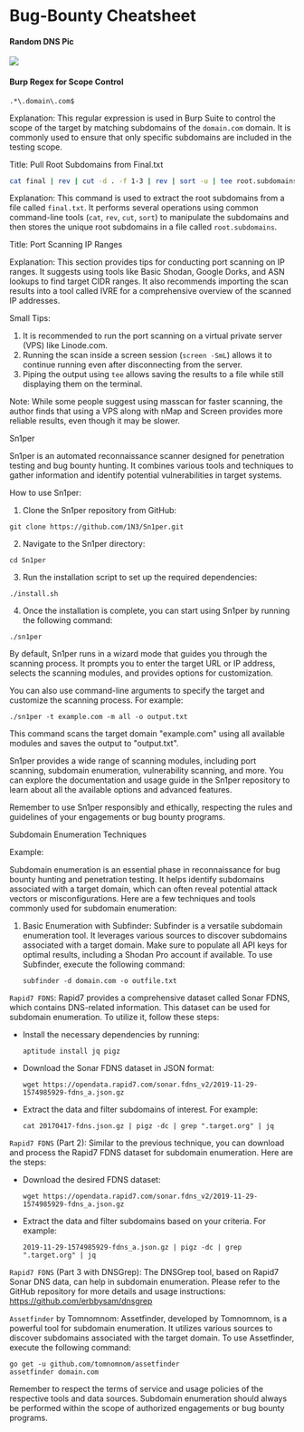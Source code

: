# Bug-Bounty Cheatsheet

#### Random DNS Pic <a href="#random-dns-pic" id="random-dns-pic"></a>

![](https://dz2cdn1.dzone.com/storage/temp/14019029-how-dns-works3.png)

#### Burp Regex for Scope Control

```regex
.*\.domain\.com$
```

Explanation: This regular expression is used in Burp Suite to control the scope of the target by matching subdomains of the `domain.com` domain. It is commonly used to ensure that only specific subdomains are included in the testing scope.

Title: Pull Root Subdomains from Final.txt

```bash
cat final | rev | cut -d . -f 1-3 | rev | sort -u | tee root.subdomains
```

Explanation: This command is used to extract the root subdomains from a file called `final.txt`. It performs several operations using common command-line tools (`cat`, `rev`, `cut`, `sort`) to manipulate the subdomains and then stores the unique root subdomains in a file called `root.subdomains`.

Title: Port Scanning IP Ranges

Explanation: This section provides tips for conducting port scanning on IP ranges. It suggests using tools like Basic Shodan, Google Dorks, and ASN lookups to find target CIDR ranges. It also recommends importing the scan results into a tool called IVRE for a comprehensive overview of the scanned IP addresses.

Small Tips:

1. It is recommended to run the port scanning on a virtual private server (VPS) like Linode.com.
2. Running the scan inside a screen session (`screen -SmL`) allows it to continue running even after disconnecting from the server.
3. Piping the output using `tee` allows saving the results to a file while still displaying them on the terminal.

Note: While some people suggest using masscan for faster scanning, the author finds that using a VPS along with nMap and Screen provides more reliable results, even though it may be slower.

Sn1per

Sn1per is an automated reconnaissance scanner designed for penetration testing and bug bounty hunting. It combines various tools and techniques to gather information and identify potential vulnerabilities in target systems.

How to use Sn1per:

1. Clone the Sn1per repository from GitHub:

```shell
git clone https://github.com/1N3/Sn1per.git
```

2. Navigate to the Sn1per directory:

```shell
cd Sn1per
```

3. Run the installation script to set up the required dependencies:

```shell
./install.sh
```

4. Once the installation is complete, you can start using Sn1per by running the following command:

```shell
./sn1per
```

By default, Sn1per runs in a wizard mode that guides you through the scanning process. It prompts you to enter the target URL or IP address, selects the scanning modules, and provides options for customization.

You can also use command-line arguments to specify the target and customize the scanning process. For example:

```shell
./sn1per -t example.com -m all -o output.txt
```

This command scans the target domain "example.com" using all available modules and saves the output to "output.txt".

Sn1per provides a wide range of scanning modules, including port scanning, subdomain enumeration, vulnerability scanning, and more. You can explore the documentation and usage guide in the Sn1per repository to learn about all the available options and advanced features.

Remember to use Sn1per responsibly and ethically, respecting the rules and guidelines of your engagements or bug bounty programs.

Subdomain Enumeration Techniques

Example:

Subdomain enumeration is an essential phase in reconnaissance for bug bounty hunting and penetration testing. It helps identify subdomains associated with a target domain, which can often reveal potential attack vectors or misconfigurations. Here are a few techniques and tools commonly used for subdomain enumeration:

1.  Basic Enumeration with Subfinder: Subfinder is a versatile subdomain enumeration tool. It leverages various sources to discover subdomains associated with a target domain. Make sure to populate all API keys for optimal results, including a Shodan Pro account if available. To use Subfinder, execute the following command:

    ```
    subfinder -d domain.com -o outfile.txt
    ```

`Rapid7 FDNS`: Rapid7 provides a comprehensive dataset called Sonar FDNS, which contains DNS-related information. This dataset can be used for subdomain enumeration. To utilize it, follow these steps:

*   Install the necessary dependencies by running:

    ```
    aptitude install jq pigz
    ```
*   Download the Sonar FDNS dataset in JSON format:

    ```
    wget https://opendata.rapid7.com/sonar.fdns_v2/2019-11-29-1574985929-fdns_a.json.gz
    ```
*   Extract the data and filter subdomains of interest. For example:

    ```
    cat 20170417-fdns.json.gz | pigz -dc | grep ".target.org" | jq
    ```

`Rapid7 FDNS` (Part 2): Similar to the previous technique, you can download and process the Rapid7 FDNS dataset for subdomain enumeration. Here are the steps:

*   Download the desired FDNS dataset:

    ```
    wget https://opendata.rapid7.com/sonar.fdns_v2/2019-11-29-1574985929-fdns_a.json.gz
    ```
*   Extract the data and filter subdomains based on your criteria. For example:

    ```
    2019-11-29-1574985929-fdns_a.json.gz | pigz -dc | grep ".target.org" | jq
    ```

`Rapid7 FDNS` (Part 3 with DNSGrep): The DNSGrep tool, based on Rapid7 Sonar DNS data, can help in subdomain enumeration. Please refer to the GitHub repository for more details and usage instructions: https://github.com/erbbysam/dnsgrep

`Assetfinder` by Tomnomnom: Assetfinder, developed by Tomnomnom, is a powerful tool for subdomain enumeration. It utilizes various sources to discover subdomains associated with the target domain. To use Assetfinder, execute the following command:

```
go get -u github.com/tomnomnom/assetfinder
assetfinder domain.com
```

Remember to respect the terms of service and usage policies of the respective tools and data sources. Subdomain enumeration should always be performed within the scope of authorized engagements or bug bounty programs.
